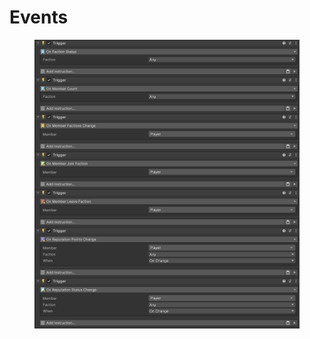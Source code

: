 # Events

<figure><img src="../../../.gitbook/assets/image (2) (1) (1) (1).png" alt=""><figcaption></figcaption></figure>
